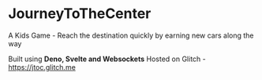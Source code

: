 # JourneyToTheCenter
 A Kids Game - Reach the destination quickly by earning new cars along the way
 
 Built using **Deno, Svelte and Websockets**
 Hosted on Glitch - https://jtoc.glitch.me
